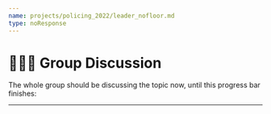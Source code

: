 ```yaml
---
name: projects/policing_2022/leader_nofloor.md
type: noResponse
---
```


# 👤👤👤 Group Discussion

The whole group should be discussing the topic now, until this progress bar finishes:

---

